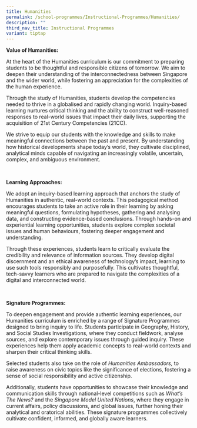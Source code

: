 ```yaml
---
title: Humanities
permalink: /school-programmes/Instructional-Programmes/Humanities/
description: ""
third_nav_title: Instructional Programmes
variant: tiptap
---
```

<p><strong>Value of Humanities:</strong>
</p>
<p>At the heart of the Humanities curriculum is our commitment to preparing
students to be thoughtful and responsible citizens of tomorrow. We aim
to deepen their understanding of the interconnectedness between Singapore
and the wider world, while fostering an appreciation for the complexities
of the human experience.</p>
<p>Through the study of Humanities, students develop the competencies needed
to thrive in a globalised and rapidly changing world. Inquiry-based learning
nurtures critical thinking and the ability to construct well-reasoned responses
to real-world issues that impact their daily lives, supporting the acquisition
of 21st Century Competencies (21CC).</p>
<p>We strive to equip our students with the knowledge and skills to make
meaningful connections between the past and present. By understanding how
historical developments shape today’s world, they cultivate disciplined,
analytical minds capable of navigating an increasingly volatile, uncertain,
complex, and ambiguous environment.</p>
<p>&nbsp;</p>
<p><strong>Learning Approaches:</strong>
</p>
<p>We adopt an inquiry-based learning approach that anchors the study of
Humanities in authentic, real-world contexts. This pedagogical method encourages
students to take an active role in their learning by asking meaningful
questions, formulating hypotheses, gathering and analysing data, and constructing
evidence-based conclusions. Through hands-on and experiential learning
opportunities, students explore complex societal issues and human behaviours,
fostering deeper engagement and understanding.</p>
<p>Through these experiences, students learn to critically evaluate the credibility
and relevance of information sources. They develop digital discernment
and an ethical awareness of technology’s impact, learning to use such tools
responsibly and purposefully. This cultivates thoughtful, tech-savvy learners
who are prepared to navigate the complexities of a digital and interconnected
world.</p>
<p>&nbsp;</p>
<p><strong>Signature Programmes:</strong>
</p>
<p>To deepen engagement and provide authentic learning experiences, our Humanities
curriculum is enriched by a range of Signature Programmes designed to bring
inquiry to life. Students participate in Geography, History, and Social
Studies Investigations, where they conduct fieldwork, analyse sources,
and explore contemporary issues through guided inquiry. These experiences
help them apply academic concepts to real-world contexts and sharpen their
critical thinking skills.</p>
<p>Selected students also take on the role of <em>Humanities Ambassadors,</em> to
raise awareness on civic topics like the significance of elections, fostering
a sense of social responsibility and active citizenship.</p>
<p>Additionally, students have opportunities to showcase their knowledge
and communication skills through national-level competitions such as <em>What’s The News?</em> and
the <em>Singapore Model United Nations</em>, where they engage in current
affairs, policy discussions, and global issues, further honing their analytical
and oratorical abilities. These signature programmes collectively cultivate
confident, informed, and globally aware learners.</p>
<p>&nbsp;</p>
<p></p>
<p>&nbsp;&nbsp;&nbsp;&nbsp;</p>
<p></p>
<p></p>